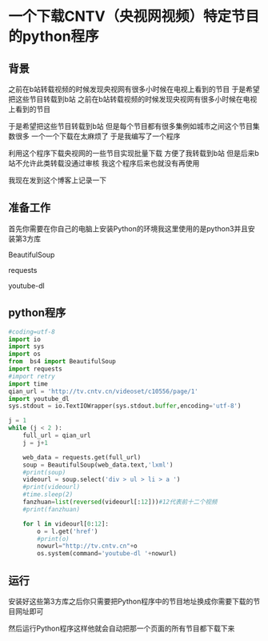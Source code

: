 # 一个下载CNTV（央视网视频）特定节目的python程序

## 背景

之前在b站转载视频的时候发现央视网有很多小时候在电视上看到的节目  于是希望把这些节目转载到b站   之前在b站转载视频的时候发现央视网有很多小时候在电视上看到的节目

于是希望把这些节目转载到b站   但是每个节目都有很多集例如城市之间这个节目集数很多    一个一个下载在太麻烦了    于是我编写了一个程序

利用这个程序下载央视网的一些节目实现批量下载 方便了我转载到b站  但是后来b站不允许此类转载没通过审核  我这个程序后来也就没有再使用

我现在发到这个博客上记录一下

## 准备工作

首先你需要在你自己的电脑上安装Python的环境我这里使用的是python3并且安装第3方库 

BeautifulSoup

requests

youtube-dl

## python程序

```python
#coding=utf-8
import io
import sys
import os
from  bs4 import BeautifulSoup
import requests
#import retry
import time
qian_url = 'http://tv.cntv.cn/videoset/c10556/page/1'
import youtube_dl
sys.stdout = io.TextIOWrapper(sys.stdout.buffer,encoding='utf-8')         #改变标准输出的默认编码

j = 1
while (j < 2 ):
    full_url = qian_url
    j = j+1

    web_data = requests.get(full_url)
    soup = BeautifulSoup(web_data.text,'lxml')
    #print(soup)
    videourl = soup.select('div > ul > li > a ')
    #print(videourl)
    #time.sleep(2)
    fanzhuan=list(reversed(videourl[:12]))#12代表前十二个视频
    #print(fanzhuan)

    for l in videourl[0:12]:
        o = l.get('href')
        #print(o)
        nowurl="http://tv.cntv.cn"+o
        os.system(command='youtube-dl '+nowurl)

```

## 运行

安装好这些第3方库之后你只需要把Python程序中的节目地址换成你需要下载的节目网址即可

然后运行Python程序这样他就会自动把那一个页面的所有节目都下载下来 

